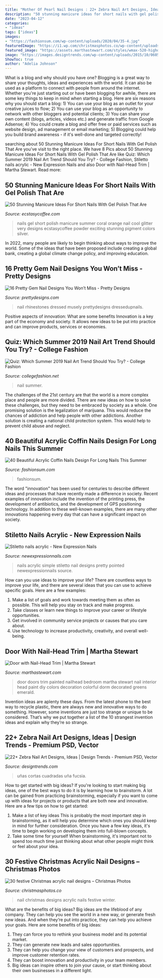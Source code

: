 ```yaml
---
title: "Mother Of Pearl Nail Designs : 22+ Zebra Nail Art Designs, Ideas"
description: "50 stunning manicure ideas for short nails with gel polish that are"
date: "2023-04-12"
categories:
- "ideas"
tags: ["ideas"]
images:
- "https://fashionsum.com/wp-content/uploads/2020/04/35-4.jpg"
featuredImage: "https://i1.wp.com/christmasphotos.co/wp-content/uploads/2016/11/30-festive-Christmas-acrylic-nail-designs-16.jpg?resize=830%2C1107"
featured_image: "https://assets.marthastewart.com/styles/wmax-520-highdpi/d22/doors-05-0911mld107547/doors-05-0911mld107547_vert.jpg?itok=sqE9dsXh"
image: "https://images.designtrends.com/wp-content/uploads/2015/10/06050603/Pink-Black-Zebra-Nail-Design.jpg"
ShowToc: true
author: "Adelia Johnson"
---
```



What is a blog and why should you have one?
Blogging is a great way to share your thoughts, ideas and experiences with the world. It can also be used as a platform to connect with people from around the internet. Whether you're just starting out or have been blogging for awhile, there are some key things to keep in mind when starting a blog. Here are six reasons why you should start a blog: 1) You can use your blog as an outlet for your creative juices to flow; 2) You can use your blog as an opportunity to network with other bloggers and potential clients; 3) You can share your own content (blogs, articles, videos etc.) and generate traffic from Google Adsense; 4) You could create a blog and offer free or paid services such as website design, ad management or email marketing; 5) Blogging could help you build brand awareness - if it's well-done and targeted correctly!

	

		
searching about 50 Stunning Manicure Ideas For Short Nails With Gel Polish That Are you've visit to the right place. We have 8 Pics about 50 Stunning Manicure Ideas For Short Nails With Gel Polish That Are like Quiz: Which Summer 2019 Nail Art Trend Should You Try? - College Fashion, Stiletto nails acrylic - New Expression Nails and also Door with Nail-Head Trim | Martha Stewart. Read more:
		
    
## 50 Stunning Manicure Ideas For Short Nails With Gel Polish That Are

<img loading=lazy src="https://i0.wp.com/www.ecstasycoffee.com/wp-content/uploads/2016/09/Very-cool-orange-coral-summer-nails.jpg?resize=564%2C759" onerror="this.onerror=null;this.src='https://tse4.mm.bing.net/th?id=OIP.d6gN0s87RznVvJ11IvKwwAHaJ9&amp;pid=15.1';" alt="50 Stunning Manicure Ideas For Short Nails With Gel Polish That Are">

_Source: ecstasycoffee.com_

>nails gel short polish manicure summer coral orange nail cool glitter very designs ecstasycoffee powder exciting stunning pigment colors silver. 

	

In 2022, many people are likely to begin thinking about ways to improve the world. Some of the ideas that have been proposed include creating a global bank, creating a global climate change policy, and improving education.

    
## 16 Pretty Gem Nail Designs You Won’t Miss - Pretty Designs

<img loading=lazy src="https://www.prettydesigns.com/wp-content/uploads/2014/05/Pastel-Nails1.jpg" onerror="this.onerror=null;this.src='https://tse1.mm.bing.net/th?id=OIP.vMfvcMxi9qJDUgH1LMltWgHaKW&amp;pid=15.1';" alt="16 Pretty Gem Nail Designs You Won’t Miss - Pretty Designs">

_Source: prettydesigns.com_

>nail rhinestones dressed musely prettydesigns dressedupnails. 

	

Positive aspects of innovation: What are some benefits
Innovation is a key part of the economy and society. It allows new ideas to be put into practice and can improve products, services or economies.

    
## Quiz: Which Summer 2019 Nail Art Trend Should You Try? - College Fashion

<img loading=lazy src="https://www.collegefashion.net/wp-content/uploads/2019/07/art-fingers-green-704815.jpg" onerror="this.onerror=null;this.src='https://tse4.mm.bing.net/th?id=OIP.NuONR0hxmfGQuHkIHPMcpgHaLH&amp;pid=15.1';" alt="Quiz: Which Summer 2019 Nail Art Trend Should You Try? - College Fashion">

_Source: collegefashion.net_

>nail summer. 

	

The challenges of the 21st century are that the world is a more complex place and people are more divided. There are new ideas on how to solve these challenges, but they need to be embraced by society as a whole. One promising solution is the legalization of marijuana. This would reduce the chances of addiction and help people with other addictions. Another solution is creating a national child protection system. This would help to prevent child abuse and neglect.

    
## 40 Beautiful Acrylic Coffin Nails Design For Long Nails This Summer

<img loading=lazy src="https://fashionsum.com/wp-content/uploads/2020/04/35-4.jpg" onerror="this.onerror=null;this.src='https://tse1.mm.bing.net/th?id=OIP.ZDS7eVCKwxoRb7HIhpiP6QHaL6&amp;pid=15.1';" alt="40 Beautiful Acrylic Coffin Nails Design For Long Nails This Summer">

_Source: fashionsum.com_

>fashionsum. 

	

The word "innovation" has been used for centuries to describe different ideas and processes that have recently made a difference in society. Recent examples of innovation include the invention of the printing press, the development of antibiotics, and the development of GPS positioning technology. In addition to these well-known examples, there are many other innovations happening every day that can have a significant impact on society.

    
## Stiletto Nails Acrylic - New Expression Nails

<img loading=lazy src="https://newexpressionnails.com/wp-content/uploads/2019/08/stiletto-nails-acrylic-1.jpg" onerror="this.onerror=null;this.src='https://tse1.mm.bing.net/th?id=OIP.80uqxIpf0Sys9sP0TnnscAHaHs&amp;pid=15.1';" alt="Stiletto nails acrylic - New Expression Nails">

_Source: newexpressionnails.com_

>nails acrylic simple stiletto nail designs pretty pointed newexpressionnails source. 

	

How can you use ideas to improve your life?
There are countless ways to improve your life, and there are several ideas that you can use to achieve specific goals. Here are a few examples: 
1. Make a list of goals and work towards meeting them as often as possible. This will help you stay on track and make progress.
2. Take classes or learn new things to improve your career or lifestyle opportunities.
3. Get involved in community service projects or causes that you care about.
4. Use technology to increase productivity, creativity, and overall well-being.

    
## Door With Nail-Head Trim | Martha Stewart

<img loading=lazy src="https://assets.marthastewart.com/styles/wmax-520-highdpi/d22/doors-05-0911mld107547/doors-05-0911mld107547_vert.jpg?itok=sqE9dsXh" onerror="this.onerror=null;this.src='https://tse1.mm.bing.net/th?id=OIP._djT8p-lzg7ao0l0QnLa4AHaJQ&amp;pid=15.1';" alt="Door with Nail-Head Trim | Martha Stewart">

_Source: marthastewart.com_

>door doors trim painted nailhead bedroom martha stewart nail interior head paint diy colors decoration colorful dorm decorated greens emerald. 

	

Invention ideas are aplenty these days. From the latest phone to the best way to recycle plastic, there are always new and innovative ways to do something. However, some inventions are just too strange or unique to be considered. That’s why we put together a list of the 10 strangest invention ideas and explain why they’re so strange.

    
## 22+ Zebra Nail Art Designs, Ideas | Design Trends - Premium PSD, Vector

<img loading=lazy src="https://images.designtrends.com/wp-content/uploads/2015/10/06050603/Pink-Black-Zebra-Nail-Design.jpg" onerror="this.onerror=null;this.src='https://tse2.mm.bing.net/th?id=OIP.E__J32TgNfryyHeFz_uNDQHaJ3&amp;pid=15.1';" alt="22+ Zebra Nail Art Designs, Ideas | Design Trends - Premium PSD, Vector">

_Source: designtrends.com_

>uñas cortas cuadradas uña fucsia. 

	

How to get started with big ideas?
If you're looking to start making big ideas, one of the best ways to do it is by learning how to brainstorm. A lot can be gained from practicing brainstorming, especially if you want to come up with ideas for projects or products that are both new and innovative. Here are a few tips on how to get started: 
1. Make a list of key ideas 
This is probably the most important step in brainstorming, as it will help you determine which ones you should keep in mind for further consideration. Once you have a few key ideas, it's time to begin working on developing them into full-blown concepts. 
2. Take some time for yourself 
When brainstorming, it's important not to spend too much time just thinking about what other people might think or feel about your idea.

    
## 30 Festive Christmas Acrylic Nail Designs – Christmas Photos

<img loading=lazy src="https://i1.wp.com/christmasphotos.co/wp-content/uploads/2016/11/30-festive-Christmas-acrylic-nail-designs-16.jpg?resize=830%2C1107" onerror="this.onerror=null;this.src='https://tse1.mm.bing.net/th?id=OIP.p1_m0LwRd0R2pCjrSopKZQHaJ4&amp;pid=15.1';" alt="30 festive Christmas acrylic nail designs – Christmas Photos">

_Source: christmasphotos.co_

>nail christmas designs acrylic nails festive winter. 

	

What are the benefits of big ideas?
Big ideas are the lifeblood of any company. They can help you see the world in a new way, or generate fresh new ideas. And when they’re put into practice, they can help you achieve your goals. Here are some benefits of big ideas: 
1. They can force you to rethink your business model and its potential market.
2. They can generate new leads and sales opportunities.
3. They can help you change your view of customers and prospects, and improve customer retention rates. 
4. They can boost innovation and productivity in your team members. 
5. Big ideas can inspire others to join your cause, or start thinking about their own businesses in a different light. 

